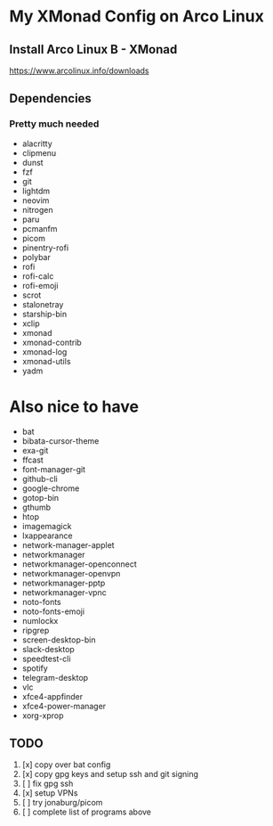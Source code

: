 # My XMonad Config on Arco Linux

## Install Arco Linux B - XMonad

https://www.arcolinux.info/downloads

## Dependencies

### Pretty much needed

- alacritty
- clipmenu
- dunst
- fzf
- git
- lightdm
- neovim
- nitrogen
- paru
- pcmanfm
- picom
- pinentry-rofi
- polybar
- rofi
- rofi-calc
- rofi-emoji
- scrot
- stalonetray
- starship-bin
- xclip
- xmonad
- xmonad-contrib
- xmonad-log
- xmonad-utils
- yadm

# Also nice to have

- bat
- bibata-cursor-theme
- exa-git
- ffcast
- font-manager-git
- github-cli
- google-chrome
- gotop-bin
- gthumb
- htop
- imagemagick
- lxappearance
- network-manager-applet
- networkmanager
- networkmanager-openconnect
- networkmanager-openvpn
- networkmanager-pptp
- networkmanager-vpnc
- noto-fonts
- noto-fonts-emoji
- numlockx
- ripgrep
- screen-desktop-bin
- slack-desktop
- speedtest-cli
- spotify
- telegram-desktop
- vlc
- xfce4-appfinder
- xfce4-power-manager
- xorg-xprop

## TODO

1. [x] copy over bat config
2. [x] copy gpg keys and setup ssh and git signing
3. [ ] fix gpg ssh
4. [x] setup VPNs
5. [ ] try jonaburg/picom
6. [ ] complete list of programs above
